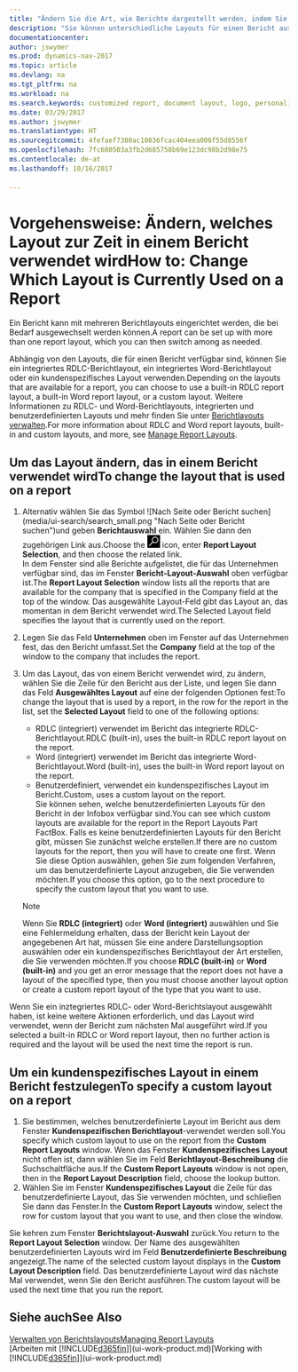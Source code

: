 ```yaml
---
title: "Ändern Sie die Art, wie Berichte dargestellt werden, indem Sie ein anderes Layout auswählen"
description: "Sie können unterschiedliche Layouts für einen Bericht auswählen und zwischen Layouts wechseln, um das Aussehen des Berichts zu ändern."
documentationcenter: 
author: jswymer
ms.prod: dynamics-nav-2017
ms.topic: article
ms.devlang: na
ms.tgt_pltfrm: na
ms.workload: na
ms.search.keywords: customized report, document layout, logo, personalize
ms.date: 03/29/2017
ms.author: jswymer
ms.translationtype: HT
ms.sourcegitcommit: 4fefaef7380ac10836fcac404eea006f55d8556f
ms.openlocfilehash: 7fc680503a3fb2d685758b69e123dc98b2d98e75
ms.contentlocale: de-at
ms.lasthandoff: 10/16/2017

---
```

# <a name="how-to-change-which-layout-is-currently-used-on-a-report"></a><span data-ttu-id="88b69-103">Vorgehensweise: Ändern, welches Layout zur Zeit in einem Bericht verwendet wird</span><span class="sxs-lookup"><span data-stu-id="88b69-103">How to: Change Which Layout is Currently Used on a Report</span></span>
<span data-ttu-id="88b69-104">Ein Bericht kann mit mehreren Berichtlayouts eingerichtet werden, die bei Bedarf ausgewechselt werden können.</span><span class="sxs-lookup"><span data-stu-id="88b69-104">A report can be set up with more than one report layout, which you can then switch among as needed.</span></span>

<span data-ttu-id="88b69-105">Abhängig von den Layouts, die für einen Bericht verfügbar sind, können Sie ein integriertes RDLC-Berichtlayout, ein integriertes Word-Berichtlayout oder ein kundenspezifisches Layout verwenden.</span><span class="sxs-lookup"><span data-stu-id="88b69-105">Depending on the layouts that are available for a report, you can choose to use a built-in RDLC report layout, a built-in Word report layout, or a custom layout.</span></span> <span data-ttu-id="88b69-106">Weitere Informationen zu RDLC- und Word-Berichtlayouts, integrierten und benutzerdefinierten Layouts und mehr finden Sie unter [Berichtlayouts verwalten](ui-manage-report-layouts.md).</span><span class="sxs-lookup"><span data-stu-id="88b69-106">For more information about RDLC and Word report layouts, built-in and custom layouts, and more, see [Manage Report Layouts](ui-manage-report-layouts.md).</span></span>

## <a name="to-change-the-layout-that-is-used-on-a-report"></a><span data-ttu-id="88b69-107">Um das Layout ändern, das in einem Bericht verwendet wird</span><span class="sxs-lookup"><span data-stu-id="88b69-107">To change the layout that is used on a report</span></span>
1. <span data-ttu-id="88b69-108">Alternativ wählen Sie das Symbol ![Nach Seite oder Bericht suchen] (media/ui-search/search_small.png "Nach Seite oder Bericht suchen")und geben **Berichtauswahl** ein. Wählen Sie dann den zugehörigen Link aus.</span><span class="sxs-lookup"><span data-stu-id="88b69-108">Choose the ![Search for Page or Report](media/ui-search/search_small.png "Search for Page or Report icon") icon, enter **Report Layout Selection**, and then choose the related link.</span></span>  
   <span data-ttu-id="88b69-109">In dem Fenster sind alle Berichte aufgelistet, die für das Unternehmen verfügbar sind, das im Fenster **Bericht-Layout-Auswahl** oben verfügbar ist.</span><span class="sxs-lookup"><span data-stu-id="88b69-109">The **Report Layout Selection** window lists all the reports that are available for the company that is specified in the Company field at the top of the window.</span></span> <span data-ttu-id="88b69-110">Das ausgewählte Layout-Feld gibt das Layout an, das momentan in dem Bericht verwendet wird.</span><span class="sxs-lookup"><span data-stu-id="88b69-110">The Selected Layout field specifies the layout that is currently used on the report.</span></span>
2. <span data-ttu-id="88b69-111">Legen Sie das Feld **Unternehmen** oben im Fenster auf das Unternehmen fest, das den Bericht umfasst.</span><span class="sxs-lookup"><span data-stu-id="88b69-111">Set the **Company** field at the top of the window to the company that includes the report.</span></span>
3. <span data-ttu-id="88b69-112">Um das Layout, das von einem Bericht verwendet wird, zu ändern, wählen Sie die Zeile für den Bericht aus der Liste, und legen Sie dann das Feld **Ausgewähltes Layout** auf eine der folgenden Optionen fest:</span><span class="sxs-lookup"><span data-stu-id="88b69-112">To change the layout that is used by a report, in the row for the report in the list, set the **Selected Layout** field to one of the following options:</span></span>
   * <span data-ttu-id="88b69-113">RDLC (integriert) verwendet im Bericht das integrierte RDLC-Berichtlayout.</span><span class="sxs-lookup"><span data-stu-id="88b69-113">RDLC (built-in), uses the built-in RDLC report layout on the report.</span></span>
   * <span data-ttu-id="88b69-114">Word (integriert) verwendet im Bericht das integrierte Word-Berichtlayout.</span><span class="sxs-lookup"><span data-stu-id="88b69-114">Word (built-in), uses the built-in Word report layout on the report.</span></span>
   * <span data-ttu-id="88b69-115">Benutzerdefiniert, verwendet ein kundenspezifisches Layout im Bericht.</span><span class="sxs-lookup"><span data-stu-id="88b69-115">Custom, uses a custom layout on the report.</span></span>  
     <span data-ttu-id="88b69-116">Sie können sehen, welche benutzerdefinierten Layouts für den Bericht in der Infobox verfügbar sind.</span><span class="sxs-lookup"><span data-stu-id="88b69-116">You can see which custom layouts are available for the report in the Report Layouts Part FactBox.</span></span> <span data-ttu-id="88b69-117">Falls es keine benutzerdefinierten Layouts für den Bericht gibt, müssen Sie zunächst welche erstellen.</span><span class="sxs-lookup"><span data-stu-id="88b69-117">If there are no custom layouts for the report, then you will have to create one first.</span></span> <span data-ttu-id="88b69-118">Wenn Sie diese Option auswählen, gehen Sie zum folgenden Verfahren, um das benutzerdefinierte Layout anzugeben, die Sie verwenden möchten.</span><span class="sxs-lookup"><span data-stu-id="88b69-118">If you choose this option, go to the next procedure to specify the custom layout that you want to use.</span></span>

    > [!NOTE]  
    >   <span data-ttu-id="88b69-119">Wenn Sie **RDLC (integriert)** oder **Word (integriert)** auswählen und Sie eine Fehlermeldung erhalten, dass der Bericht kein Layout der angegebenen Art hat, müssen Sie eine andere Darstellungsoption auswählen oder ein kundenspezifisches Berichtlayout der Art erstellen, die Sie verwenden möchten.</span><span class="sxs-lookup"><span data-stu-id="88b69-119">If you choose **RDLC (built-in)** or **Word (built-in)** and you get an error message that the report does not have a layout of the specified type, then you must choose another layout option or create a custom report layout of the type that you want to use.</span></span>

<span data-ttu-id="88b69-120">Wenn Sie ein inztegriertes RDLC- oder Word-Berichtslayout ausgewählt haben, ist keine weitere Aktionen erforderlich, und das Layout wird verwendet, wenn der Bericht zum nächsten Mal ausgeführt wird.</span><span class="sxs-lookup"><span data-stu-id="88b69-120">If you selected a built-in RDLC or Word report layout, then no further action is required and the layout will be used the next time the report is run.</span></span>

## <a name="to-specify-a-custom-layout-on-a-report"></a><span data-ttu-id="88b69-121">Um ein kundenspezifisches Layout in einem Bericht festzulegen</span><span class="sxs-lookup"><span data-stu-id="88b69-121">To specify a custom layout on a report</span></span>
1. <span data-ttu-id="88b69-122">Sie bestimmen, welches benutzerdefinierte Layout im Bericht aus dem Fenster **Kundenspezifischen Berichtlayout**-verwendet werden soll.</span><span class="sxs-lookup"><span data-stu-id="88b69-122">You specify which custom layout to use on the report from the **Custom Report Layouts** window.</span></span> <span data-ttu-id="88b69-123">Wenn das Fenster **Kundenspezifisches Layout** nicht offen ist, dann wählen Sie im Feld **Berichtlayout-Beschreibung** die Suchschaltfläche aus.</span><span class="sxs-lookup"><span data-stu-id="88b69-123">If the **Custom Report Layouts** window is not open, then in the **Report Layout Description** field, choose the lookup button.</span></span>
2. <span data-ttu-id="88b69-124">Wählen Sie im Fenster **Kundenspezifisches Layout** die Zeile für das benutzerdefinierte Layout, das Sie verwenden möchten, und schließen Sie dann das Fenster.</span><span class="sxs-lookup"><span data-stu-id="88b69-124">In the **Custom Report Layouts** window, select the row for custom layout that you want to use, and then close the window.</span></span>

<span data-ttu-id="88b69-125">Sie kehren zum Fenster **Berichtslayout-Auswahl** zurück.</span><span class="sxs-lookup"><span data-stu-id="88b69-125">You return to the **Report Layout Selection** window.</span></span> <span data-ttu-id="88b69-126">Der Name des ausgewählten benutzerdefinierten Layouts wird im Feld **Benutzerdefinierte Beschreibung** angezeigt.</span><span class="sxs-lookup"><span data-stu-id="88b69-126">The name of the selected custom layout displays in the **Custom Layout Description** field.</span></span> <span data-ttu-id="88b69-127">Das benutzerdefinierte Layout wird das nächste Mal verwendet, wenn Sie den Bericht ausführen.</span><span class="sxs-lookup"><span data-stu-id="88b69-127">The custom layout will be used the next time that you run the report.</span></span>

## <a name="see-also"></a><span data-ttu-id="88b69-128">Siehe auch</span><span class="sxs-lookup"><span data-stu-id="88b69-128">See Also</span></span>
[<span data-ttu-id="88b69-129">Verwalten von Berichtslayouts</span><span class="sxs-lookup"><span data-stu-id="88b69-129">Managing Report Layouts</span></span>](ui-manage-report-layouts.md)  
<span data-ttu-id="88b69-130">[Arbeiten mit [!INCLUDE[d365fin](includes/d365fin_md.md)]](ui-work-product.md)</span><span class="sxs-lookup"><span data-stu-id="88b69-130">[Working with [!INCLUDE[d365fin](includes/d365fin_md.md)]](ui-work-product.md)</span></span>

